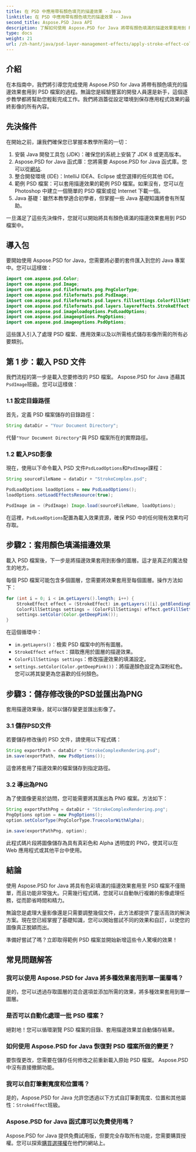 ```yaml
---
title: 在 PSD 中應用帶有顏色填充的描邊效果 - Java
linktitle: 在 PSD 中應用帶有顏色填充的描邊效果 - Java
second_title: Aspose.PSD Java API
description: 了解如何使用 Aspose.PSD for Java 將帶有顏色填滿的描邊效果套用到 PSD 檔案。請按照此逐步指南輕鬆增強您的影像。
type: docs
weight: 21
url: /zh-hant/java/psd-layer-management-effects/apply-stroke-effect-color-fill-psd/
---
```

## 介紹

在本指南中，我們將引導您完成使用 Aspose.PSD for Java 將帶有顏色填充的描邊效果套用到 PSD 檔案的過程。無論您是經驗豐富的開發人員還是新手，這個逐步教學都將幫助您輕鬆完成工作。我們將涵蓋從設定環境到保存應用程式效果的最終影像的所有內容。

## 先決條件

在開始之前，讓我們確保您已掌握本教學所需的一切：

1. 安裝 Java 開發工具包 (JDK)：確保您的系統上安裝了 JDK 8 或更高版本。
2.  Aspose.PSD for Java 函式庫：您將需要 Aspose.PSD for Java 函式庫。您可以從[網站](https://releases.aspose.com/psd/java/).
3. 整合開發環境 (IDE)：IntelliJ IDEA、Eclipse 或您選擇的任何其他 IDE。
4. 範例 PSD 檔案：可以套用描邊效果的範例 PSD 檔案。如果沒有，您可以在 Photoshop 中建立一個簡單的 PSD 檔案或從 Internet 下載一個。
5. Java 基礎：雖然本教學適合初學者，但掌握一些 Java 基礎知識將會有所幫助。

一旦滿足了這些先決條件，您就可以開始將具有顏色填滿的描邊效果套用到 PSD 檔案中。

## 導入包

要開始使用 Aspose.PSD for Java，您需要將必要的套件匯入到您的 Java 專案中。您可以這樣做：

```java
import com.aspose.psd.Color;
import com.aspose.psd.Image;
import com.aspose.psd.fileformats.png.PngColorType;
import com.aspose.psd.fileformats.psd.PsdImage;
import com.aspose.psd.fileformats.psd.layers.fillsettings.ColorFillSettings;
import com.aspose.psd.fileformats.psd.layers.layereffects.StrokeEffect;
import com.aspose.psd.imageloadoptions.PsdLoadOptions;
import com.aspose.psd.imageoptions.PngOptions;
import com.aspose.psd.imageoptions.PsdOptions;
```

這些匯入引入了處理 PSD 檔案、應用效果以及以所需格式儲存影像所需的所有必要類別。

## 第 1 步：載入 PSD 文件

我們流程的第一步是載入您要修改的 PSD 檔案。 Aspose.PSD for Java 憑藉其`PsdImage`班級。您可以這樣做：

### 1.1 設定目錄路徑

首先，定義 PSD 檔案儲存的目錄路徑：

```java
String dataDir = "Your Document Directory";
```

代替`"Your Document Directory"`與 PSD 檔案所在的實際路徑。

### 1.2 載入PSD影像

現在，使用以下命令載入 PSD 文件`PsdLoadOptions`和`PsdImage`課程：

```java
String sourceFileName = dataDir + "StrokeComplex.psd";

PsdLoadOptions loadOptions = new PsdLoadOptions();
loadOptions.setLoadEffectsResource(true);

PsdImage im = (PsdImage) Image.load(sourceFileName, loadOptions);
```

在這裡，`PsdLoadOptions`配置為載入效果資源，確保 PSD 中的任何現有效果均可存取。

## 步驟2：套用顏色填滿描邊效果

載入 PSD 檔案後，下一步是將描邊效果套用到影像的圖層。這才是真正的魔法發生的地方。

每個 PSD 檔案可能包含多個圖層，您需要將效果套用至每個圖層。操作方法如下：

```java
for (int i = 0; i < im.getLayers().length; i++) {
    StrokeEffect effect = (StrokeEffect) im.getLayers()[i].getBlendingOptions().getEffects()[0];
    ColorFillSettings settings = (ColorFillSettings) effect.getFillSettings();
    settings.setColor(Color.getDeepPink());
}
```

在這個循環中：

- `im.getLayers()`：檢索 PSD 檔案中的所有圖層。
- `StrokeEffect effect`：擷取應用於圖層的描邊效果。
- `ColorFillSettings settings`：修改描邊效果的填滿設定。
- `settings.setColor(Color.getDeepPink())`：將描邊顏色設定為深粉紅色。您可以將其變更為您喜歡的任何顏色。

## 步驟3：儲存修改後的PSD並匯出為PNG

套用描邊效果後，就可以儲存變更並匯出影像了。

### 3.1 儲存PSD文件

若要儲存修改後的 PSD 文件，請使用以下程式碼：

```java
String exportPath = dataDir + "StrokeComplexRendering.psd";
im.save(exportPath, new PsdOptions());
```

這會將套用了描邊效果的檔案儲存到指定路徑。

### 3.2 導出為PNG

為了使圖像更易於訪問，您可能需要將其匯出為 PNG 檔案。方法如下：

```java
String exportPathPng = dataDir + "StrokeComplexRendering.png";
PngOptions option = new PngOptions();
option.setColorType(PngColorType.TruecolorWithAlpha);

im.save(exportPathPng, option);
```

此程式碼片段將圖像儲存為具有真彩色和 Alpha 透明度的 PNG，使其可以在 Web 應用程式或其他平台中使用。

## 結論

使用 Aspose.PSD for Java 將具有色彩填滿的描邊效果套用至 PSD 檔案不僅簡單，而且功能非常強大。只需幾行程式碼，您就可以自動執行複雜的影像處理任務，從而節省時間和精力。

無論您是處理大量影像還是只需要調整幾個文件，此方法都提供了靈活高效的解決方案。現在您已經掌握了基礎知識，您可以開始嘗試不同的效果和自訂，以使您的圖像真正脫穎而出。

準備好嘗試了嗎？立即取得範例 PSD 檔案並開始新增這些令人驚嘆的效果！

## 常見問題解答

### 我可以使用 Aspose.PSD for Java 將多種效果套用到單一圖層嗎？
是的，您可以透過存取圖層的混合選項並添加所需的效果，將多種效果套用到單一圖層。

### 是否可以自動化處理一批 PSD 檔案？
絕對地！您可以循環瀏覽 PSD 檔案的目錄、套用描邊效果並自動儲存結果。

### 如何使用 Aspose.PSD for Java 恢復對 PSD 檔案所做的變更？
要恢復更改，您需要在儲存任何修改之前重新載入原始 PSD 檔案。 Aspose.PSD 中沒有直接撤銷功能。

### 我可以自訂筆劃寬度和位置嗎？
是的，Aspose.PSD for Java 允許您透過以下方式自訂筆劃寬度、位置和其他屬性：`StrokeEffect`班級。

### Aspose.PSD for Java 函式庫可以免費使用嗎？
 Aspose.PSD for Java 提供免費試用版，但要完全存取所有功能，您需要購買授權。您可以探索[購買選擇權](https://purchase.aspose.com/buy)在他們的網站上。